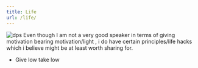 ```yaml
---
title: Life 
url: /life/
---
```

![dps](/gallery/dps.png)
Even though I am not a very good speaker in terms of giving motivation bearing motivation/light , i do have certain principles/life hacks which i believe might be at least worth sharing for.
- Give low take low
